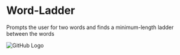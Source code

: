 # Word-Ladder
Prompts the user for two words and finds a minimum-length ladder between the words

![GitHub Logo](/assets/wordladder.gif)
